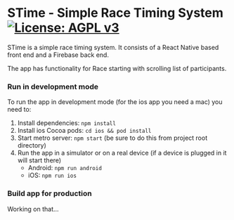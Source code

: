 # STime - Simple Race Timing System [![License: AGPL v3](https://img.shields.io/badge/License-AGPL%20v3-blue.svg)](https://www.gnu.org/licenses/agpl-3.0)

STime is a simple race timing system. It consists of a React Native based front end and a Firebase back end.

The app has functionality for Race starting with scrolling list of participants.

### Run in development mode
To run the app in development mode (for the ios app you need a mac) you need to:
 1. Install dependencies: `npm install`
 1. Install ios Cocoa pods: `cd ios && pod install`
 1. Start metro server: `npm start` (be sure to do this from project root directory)
 1. Run the app in a simulator or on a real device (if a device is plugged in it will start there)
    * Android: `npm run android`
    * iOS: `npm run ios`
    
### Build app for production
Working on that...
